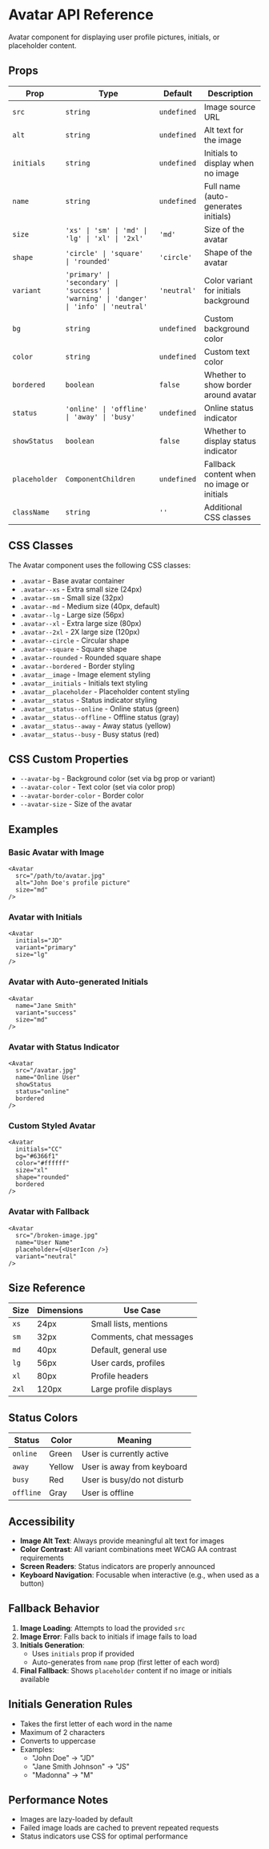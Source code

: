 # Avatar API Reference

Avatar component for displaying user profile pictures, initials, or placeholder content.

## Props

| Prop | Type | Default | Description |
|------|------|---------|-------------|
| `src` | `string` | `undefined` | Image source URL |
| `alt` | `string` | `undefined` | Alt text for the image |
| `initials` | `string` | `undefined` | Initials to display when no image |
| `name` | `string` | `undefined` | Full name (auto-generates initials) |
| `size` | `'xs' \| 'sm' \| 'md' \| 'lg' \| 'xl' \| '2xl'` | `'md'` | Size of the avatar |
| `shape` | `'circle' \| 'square' \| 'rounded'` | `'circle'` | Shape of the avatar |
| `variant` | `'primary' \| 'secondary' \| 'success' \| 'warning' \| 'danger' \| 'info' \| 'neutral'` | `'neutral'` | Color variant for initials background |
| `bg` | `string` | `undefined` | Custom background color |
| `color` | `string` | `undefined` | Custom text color |
| `bordered` | `boolean` | `false` | Whether to show border around avatar |
| `status` | `'online' \| 'offline' \| 'away' \| 'busy'` | `undefined` | Online status indicator |
| `showStatus` | `boolean` | `false` | Whether to display status indicator |
| `placeholder` | `ComponentChildren` | `undefined` | Fallback content when no image or initials |
| `className` | `string` | `''` | Additional CSS classes |

## CSS Classes

The Avatar component uses the following CSS classes:

- `.avatar` - Base avatar container
- `.avatar--xs` - Extra small size (24px)
- `.avatar--sm` - Small size (32px)
- `.avatar--md` - Medium size (40px, default)
- `.avatar--lg` - Large size (56px)
- `.avatar--xl` - Extra large size (80px)
- `.avatar--2xl` - 2X large size (120px)
- `.avatar--circle` - Circular shape
- `.avatar--square` - Square shape
- `.avatar--rounded` - Rounded square shape
- `.avatar--bordered` - Border styling
- `.avatar__image` - Image element styling
- `.avatar__initials` - Initials text styling
- `.avatar__placeholder` - Placeholder content styling
- `.avatar__status` - Status indicator styling
- `.avatar__status--online` - Online status (green)
- `.avatar__status--offline` - Offline status (gray)
- `.avatar__status--away` - Away status (yellow)
- `.avatar__status--busy` - Busy status (red)

## CSS Custom Properties

- `--avatar-bg` - Background color (set via bg prop or variant)
- `--avatar-color` - Text color (set via color prop)
- `--avatar-border-color` - Border color
- `--avatar-size` - Size of the avatar

## Examples

### Basic Avatar with Image
```tsx
<Avatar 
  src="/path/to/avatar.jpg" 
  alt="John Doe's profile picture"
  size="md"
/>
```

### Avatar with Initials
```tsx
<Avatar 
  initials="JD" 
  variant="primary"
  size="lg"
/>
```

### Avatar with Auto-generated Initials
```tsx
<Avatar 
  name="Jane Smith" 
  variant="success"
  size="md"
/>
```

### Avatar with Status Indicator
```tsx
<Avatar 
  src="/avatar.jpg"
  name="Online User"
  showStatus
  status="online"
  bordered
/>
```

### Custom Styled Avatar
```tsx
<Avatar 
  initials="CC"
  bg="#6366f1"
  color="#ffffff"
  size="xl"
  shape="rounded"
  bordered
/>
```

### Avatar with Fallback
```tsx
<Avatar 
  src="/broken-image.jpg"
  name="User Name"
  placeholder={<UserIcon />}
  variant="neutral"
/>
```

## Size Reference

| Size | Dimensions | Use Case |
|------|------------|----------|
| `xs` | 24px | Small lists, mentions |
| `sm` | 32px | Comments, chat messages |
| `md` | 40px | Default, general use |
| `lg` | 56px | User cards, profiles |
| `xl` | 80px | Profile headers |
| `2xl` | 120px | Large profile displays |

## Status Colors

| Status | Color | Meaning |
|--------|-------|---------|
| `online` | Green | User is currently active |
| `away` | Yellow | User is away from keyboard |
| `busy` | Red | User is busy/do not disturb |
| `offline` | Gray | User is offline |

## Accessibility

- **Image Alt Text**: Always provide meaningful alt text for images
- **Color Contrast**: All variant combinations meet WCAG AA contrast requirements
- **Screen Readers**: Status indicators are properly announced
- **Keyboard Navigation**: Focusable when interactive (e.g., when used as a button)

## Fallback Behavior

1. **Image Loading**: Attempts to load the provided `src`
2. **Image Error**: Falls back to initials if image fails to load
3. **Initials Generation**: 
   - Uses `initials` prop if provided
   - Auto-generates from `name` prop (first letter of each word)
4. **Final Fallback**: Shows `placeholder` content if no image or initials available

## Initials Generation Rules

- Takes the first letter of each word in the name
- Maximum of 2 characters
- Converts to uppercase
- Examples:
  - "John Doe" → "JD"
  - "Jane Smith Johnson" → "JS"
  - "Madonna" → "M"

## Performance Notes

- Images are lazy-loaded by default
- Failed image loads are cached to prevent repeated requests
- Status indicators use CSS for optimal performance
